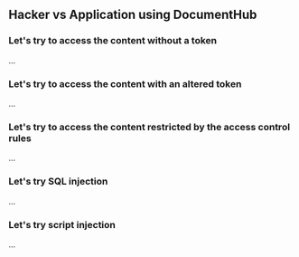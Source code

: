 ## Hacker vs Application using DocumentHub


### Let's try to access the content without a token

...

### Let's try to access the content with an altered token

...

### Let's try to access the content restricted by the access control rules

...

### Let's try SQL injection
...

### Let's try script injection

...

